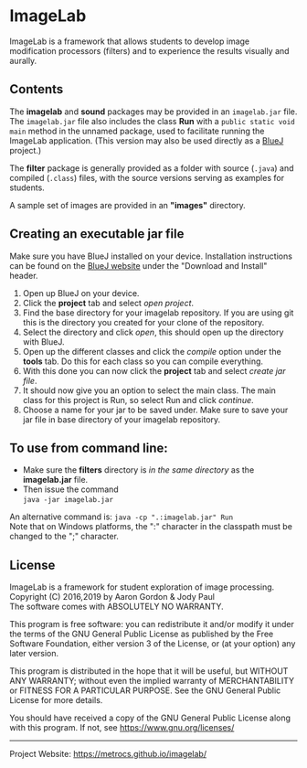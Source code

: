 # ImageLab

ImageLab is a framework that allows students to develop
image modification processors (filters) and to experience
the results visually and aurally.

## Contents
The __imagelab__ and __sound__ packages may be provided in an `imagelab.jar` file.
The `imagelab.jar` file also includes the class __Run__ with a `public static void main` method in the unnamed package, used to facilitate running the ImageLab application.
(This version may also be used directly as a [BlueJ](http://bluej.org) project.)

The __filter__ package is generally provided as a folder with source (`.java`) and compiled (`.class`) files, with the source versions serving as examples for students.

A sample set of images are provided in an __"images"__ directory.

## Creating an executable jar file
Make sure you have BlueJ installed on your device. Installation instructions can be found on the [BlueJ website](https://bluej.org/index.html) under the "Download and Install" header.

1. Open up BlueJ on your device.
2. Click the **project** tab and select *open project*.
3. Find the base directory for your imagelab repository. If you are using git this is the directory you created for your clone of the repository.
4. Select the directory and click *open*, this should open up the directory with BlueJ.
5. Open up the different classes and click the *compile* option under the **tools** tab. Do this for each class so you can compile everything.
6. With this done you can now click the **project** tab and select *create jar file*.
7. It should now give you an option to select the main class. The main class for this project is Run, so select Run and click *continue*.
8. Choose a name for your jar to be saved under. Make sure to save your jar file in base directory of your imagelab repository.


## To use from command line:  
* Make sure the __filters__ directory is _in the same directory_ as the __imagelab.jar__ file.
* Then issue the command  
`java -jar imagelab.jar`  
  
An alternative command is:
`java -cp ".:imagelab.jar" Run`  
Note that on Windows platforms, the ":" character in the classpath must be changed to the ";" character.

## License

ImageLab is a framework for student exploration of image processing.  
Copyright (C) 2016,2019 by Aaron Gordon & Jody Paul  
The software comes with ABSOLUTELY NO WARRANTY.
 
This program is free software: you can redistribute it and/or modify
it under the terms of the GNU General Public License as published by
the Free Software Foundation, either version 3 of the License, or
(at your option) any later version.

This program is distributed in the hope that it will be useful,
but WITHOUT ANY WARRANTY; without even the implied warranty of
MERCHANTABILITY or FITNESS FOR A PARTICULAR PURPOSE.  See the
GNU General Public License for more details.

You should have received a copy of the GNU General Public License
along with this program.  If not, see https://www.gnu.org/licenses/

___

Project Website: https://metrocs.github.io/imagelab/
